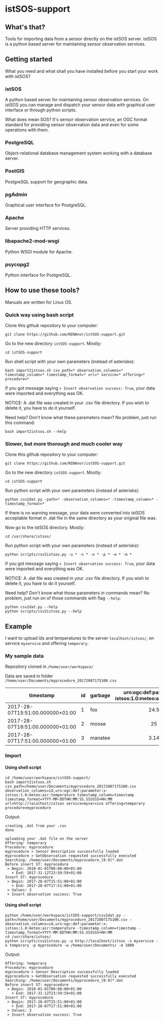 # istSOS-support

## What's that? 

Tools for importing data from a sensor directly on the istSOS server. 
istSOS is a python based server for maintaining sensor observation services. 

## Getting started

What you need and what shall you have installed before you start your work with
istSOS? 

### istSOS

A python based server for maintaining sensor observation services. On istSOS
you can manage and dispatch your sensor data with graphical user interface or
through python scripts. 

What does mean SOS? It's sensor observation service, an OGC format standard for
providing sensor observation data and even for some operations with them. 

### PostgreSQL

Object-relational database management system working with a database server. 

### PostGIS

PostgreSQL support for geographic data. 

### pgAdmin

Graphical user interface for PostgreSQL. 

### Apache

Server providing HTTP services. 

### libapache2-mod-wsgi

Python WSGI module for Apache. 

### psycopg2

Python interface for PostgreSQL.

## How to use these tools? 

Manuals are written for Linux OS. 

### Quick way using bash script

Clone this github repository to your computer:
```
git clone https://github.com/NINAnor/istSOS-support.git
```

Go to the new directory `istSOS-support`. Mostly:
```
cd istSOS-support
```

Run shell script with your own parameters (instead of asterisks):
```
bash import2istsos.sh csv_path=* observation_columns=* timestamp_column=* timestamp_format=* url=* service=* offering=* procedure=*
```

If you got message saying  `> Insert observation success: True`, your
data were imported and everything was OK. 

NOTICE: A .dat file was created in your .csv file directory. If you wish to
delete it, you have to do it yourself. 

Need help? Don't know what these parameters mean? No problem, just run this
command:
```
bash import2istsos.sh --help
```

### Slower, but more thorough and much cooler way

Clone this github repository to your computer:
```
git clone https://github.com/NINAnor/istSOS-support.git
```

Go to the new directory `istSOS-support`. Mostly:
```
cd istSOS-support
```

Run python script with your own parameters (instead of asterisks):
```
python csv2dat.py -path=* -observation_columns=* -timestamp_column=* -timestamp_format=*
```

If there is no warning message, your data were converted into istSOS
acceptable format in .dat file in the same directory as your original file was.

Now go to the istSOS directory. Mostly: 
```
cd /usr/share/istsos/
```

Run python script with your own parameters (instead of asterisks):
```
python scripts/csv2istsos.py -u * -s * -o * -p * -w * -m *
```

If you got message saying  `> Insert observation success: True`, your
data were imported and everything was OK. 

NOTICE: A .dat file was created in your .csv file directory. If you wish to
delete it, you have to do it yourself. 

Need help? Don't know what those parameters in commands mean? No problem, just
run on of those commands with flag `--help`:
```
python csv2dat.py --help
python scripts/csv2istsos.py --help
```

## Example 

I want to upload ids and temperatures to the server `localhost/istsos/`, on
service `myservice` and offering `temporary`. 

### My sample data

Repository cloned in `/home/user/workspace/`

Data are saved in folder `/home/user/Documents/myprocedure_20172807175100.csv`

| timestamp                        | id | garbage | urn:ogc:def:parameter:x-istsos:1.0:meteo:air:temperature |
|----------------------------------|----|---------|:--------------------------------------------------------:|
| 2017-28-07T15:51:00.000000+01:00 | 1  | fox     |                           24.5                           |
| 2017-28-07T16:51:00.000000+01:00 | 2  | moose   |                            25                            |
| 2017-28-07T17:51:00.000000+01:00 | 3  | manatee |                           3.14                           |

### Import

#### Using shell script

```
cd /home/user/workspace/istSOS-support/
bash import2istsos.sh csv_path=/home/user/Documents/myprocedure_20172807175100.csv
observation_columns=id,urn:ogc:def:parameter:x-istsos:1.0:meteo:air:temperature timestamp_column=timestamp
timestamp_format=YYYY-MM-DDTHH:MM:SS.SSSSSS+HH:MM url=http://localhost/istsos service=myservice offering=temporary procedure=myprocedure
```

Output: 
```
creating .dat from your .csv
done

uploading your .dat file on the server
Offering: temporary
Procedure: myprocedure
myprocedure > Sensor Description successfully loaded
myprocedure > GetObservation requested successfully executed
Searching: /home/user/Documents/myprocedure_[0-9]*.dat
Before insert ST: myprocedure
 > Begin: 2010-01-01T00:00:00+01:00
   + End: 2017-31-12T23:59:59+01:00
Insert ST: myprocedure
 > Begin: 2017-28-07T15:51:00+01:00
   + End: 2017-28-07T17:51:00+01:00
 > Values: 3
 > Insert observation success: True
```

#### Using shell script

```
python /home/user/workspace/istSOS-support/csv2dat.py -path=/home/user/Documents/myprocedure_20172807175100.csv -observation_columns=id,urn:ogc:def:parameter:x-istsos:1.0:meteo:air:temperature -timestamp_column=timestamp -timestamp_format=YYYY-MM-DDTHH:MM:SS.SSSSSS+HH:MM
cd /usr/share/istsos/
python scripts/csv2istsos.py -u http://localhost/istsos -s myservice -o temporary -p myprocedure -w /home/user/Documents/ -m 1000
```

Output: 
```
Offering: temporary
Procedure: myprocedure
myprocedure > Sensor Description successfully loaded
myprocedure > GetObservation requested successfully executed
Searching: /home/user/Documents/myprocedure_[0-9]*.dat
Before insert ST: myprocedure
 > Begin: 2010-01-01T00:00:00+01:00
   + End: 2017-31-12T23:59:59+01:00
Insert ST: myprocedure
 > Begin: 2017-28-07T15:51:00+01:00
   + End: 2017-28-07T17:51:00+01:00
 > Values: 3
 > Insert observation success: True
```






